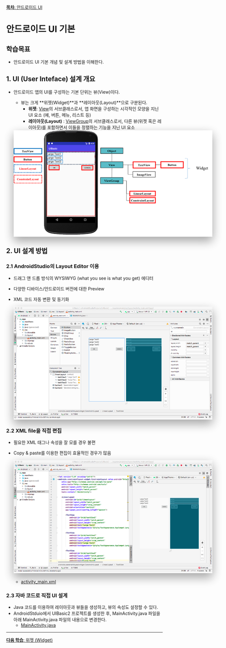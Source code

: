 <style>
div.polaroid {
  	width: 640px;
  	box-shadow: 0 10px 30px 0 rgba(0, 0, 0, 0.2), 0 16px 30px 0 rgba(0, 0, 0, 0.19);
  	text-align: center;
	margin-bottom: 0.5cm;
}
</style>
[**목차**: 안드로이드 UI](https://kwanulee.github.io/AndroidProgramming/#3-안드로이드-ui)

# 안드로이드 UI 기본

## 학습목표
- 안드로이드 UI 기본 개념 및 설계 방법을 이해한다.

## 1. UI (User Inteface) 설계 개요

- 안드로이드 앱의 UI를 구성하는 기본 단위는 뷰(View)이다.
	- 뷰는 크게 **위젯(Widget)**과 **레이아웃(Layout)**으로 구분된다.
		- **위젯**:  [View](https://developer.android.com/reference/android/view/View)의 서브클래스로서, 앱 화면을 구성하는 시각적인 모양을 지닌 UI 요소 (예, 버튼, 메뉴, 리스트 등)
		- **레이아웃(Layout)** : [ViewGroup](https://developer.android.com/reference/android/view/ViewGroup)의 서브클래스로서, 다른 뷰(위젯 혹은 레이아웃)를 포함하면서 이들을 정렬하는 기능을 지닌 UI 요소

    <div class="polaroid">
	   <img src="figure/ui-overview.png">
	    </div>

## 2. UI 설계 방법
### 2.1 AndroidStudio의 Layout Editor 이용
- 드래그 앤 드롭 방식의 WYSIWYG (what you see is what you get) 에디터
- 다양한 디바이스/안드로이드 버전에 대한 Preview
- XML 코드 자동 변환 및 동기화

	<div class="polaroid">
	<img src="figure/layout-editor.png">
	</div>

### 2.2 XML file을 직접 편집
- 필요한 XML 태그나 속성을 잘 모를 경우 불편
- Copy & paste를 이용한 편집이 효율적인 경우가 많음

	<div class="polaroid">
	<img src="figure/xml-editor.png">
	</div>
	
	- [activity\_main.xml](activity_main.xml.html)

### 2.3 자바 코드로 직접 UI 설계
- Java 코드를  이용하여 레이아웃과 뷰들을 생성하고, 뷰의 속성도 설정할 수 있다.
- AndroidStduio에서 UIBasic2 프로젝트를 생성한 후, MainActivity.java 파일을 아래 MainActivity.java 파일의 내용으로 변경한다.
	- [MainActivity.java](MainActivity.java.html)

---

[**다음 학습**: 위젯 (Widget)](ui-widget.html)